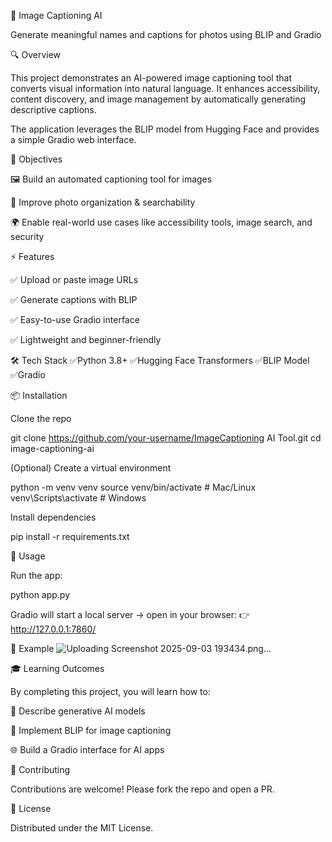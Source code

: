 📸 Image Captioning AI

Generate meaningful names and captions for photos using BLIP and Gradio

🔍 Overview

This project demonstrates an AI-powered image captioning tool that converts visual information into natural language.
It enhances accessibility, content discovery, and image management by automatically generating descriptive captions.

The application leverages the BLIP model from Hugging Face
 and provides a simple Gradio web interface.

🎯 Objectives

🖼️ Build an automated captioning tool for images

🔎 Improve photo organization & searchability

🌍 Enable real-world use cases like accessibility tools, image search, and security

⚡ Features

✅ Upload or paste image URLs


✅ Generate captions with BLIP


✅ Easy-to-use Gradio interface


✅ Lightweight and beginner-friendly

🛠️ Tech Stack
✅Python 3.8+
✅Hugging Face Transformers
✅BLIP Model
✅Gradio

📦 Installation

Clone the repo

git clone https://github.com/your-username/ImageCaptioning AI Tool.git
cd image-captioning-ai


(Optional) Create a virtual environment

python -m venv venv
source venv/bin/activate   # Mac/Linux
venv\Scripts\activate      # Windows


Install dependencies

pip install -r requirements.txt

🚀 Usage

Run the app:

python app.py


Gradio will start a local server → open in your browser:
👉 http://127.0.0.1:7860/

📸 Example
![Uploading Screenshot 2025-09-03 193434.png…]()


🎓 Learning Outcomes

By completing this project, you will learn how to:

🔬 Describe generative AI models

🧠 Implement BLIP for image captioning

🌐 Build a Gradio interface for AI apps

🤝 Contributing

Contributions are welcome! Please fork the repo and open a PR.

📜 License

Distributed under the MIT License.
